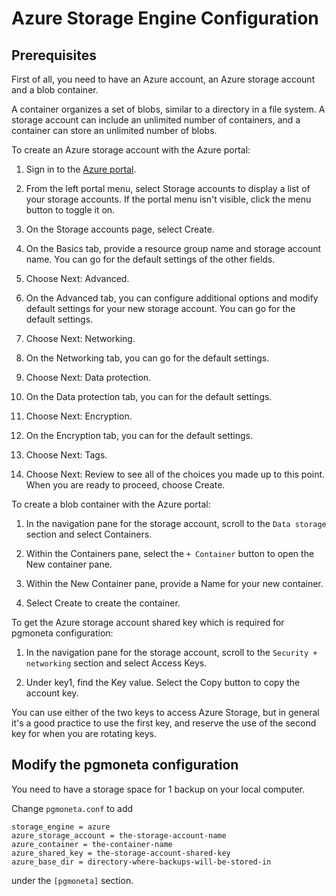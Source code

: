 # Azure Storage Engine Configuration

## Prerequisites
First of all, you need to have an Azure account, an Azure storage account and a blob container.

A container organizes a set of blobs, similar to a directory in a file system. A storage account can include an unlimited number of containers, and a container can store an unlimited number of blobs.

To create an Azure storage account with the Azure portal:

1. Sign in to the [Azure portal](https://portal.azure.com/#home).

2. From the left portal menu, select Storage accounts to display a list of your storage accounts. If the portal menu isn't visible, click the menu button to toggle it on.

3. On the Storage accounts page, select Create.

4. On the Basics tab, provide a resource group name and storage account name. You can go for the default settings of the other fields.

5. Choose Next: Advanced.

6. On the Advanced tab, you can configure additional options and modify default settings for your new storage account. You can go for the default settings.

7. Choose Next: Networking.

8. On the Networking tab, you can go for the default settings.

9. Choose Next: Data protection.

10. On the Data protection tab, you can for the default settings.

11. Choose Next: Encryption.

12. On the Encryption tab, you can for the default settings.

13. Choose Next: Tags.

14. Choose Next: Review to see all of the choices you made up to this point. When you are ready to proceed, choose Create.

To create a blob container with the Azure portal:

1. In the navigation pane for the storage account, scroll to the `Data storage` section and select Containers.

2. Within the Containers pane, select the `+ Container` button to open the New container pane.

3. Within the New Container pane, provide a Name for your new container. 

4. Select Create to create the container.

To get the Azure storage account shared key which is required for pgmoneta configuration:

1. In the navigation pane for the storage account, scroll to the `Security + networking` section and select Access Keys.

2. Under key1, find the Key value. Select the Copy button to copy the account key.

You can use either of the two keys to access Azure Storage, but in general it's a good practice to use the first key, and reserve the use of the second key for when you are rotating keys.

## Modify the pgmoneta configuration

You need to have a storage space for 1 backup on your local computer.

Change `pgmoneta.conf` to add

```
storage_engine = azure
azure_storage_account = the-storage-account-name
azure_container = the-container-name
azure_shared_key = the-storage-account-shared-key
azure_base_dir = directory-where-backups-will-be-stored-in
```

under the `[pgmoneta]` section.